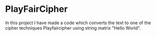 # PlayFairCipher
In this project I have made a code which converts the text to one of the cipher techniques Playfaircipher using string matrix "Hello World".
